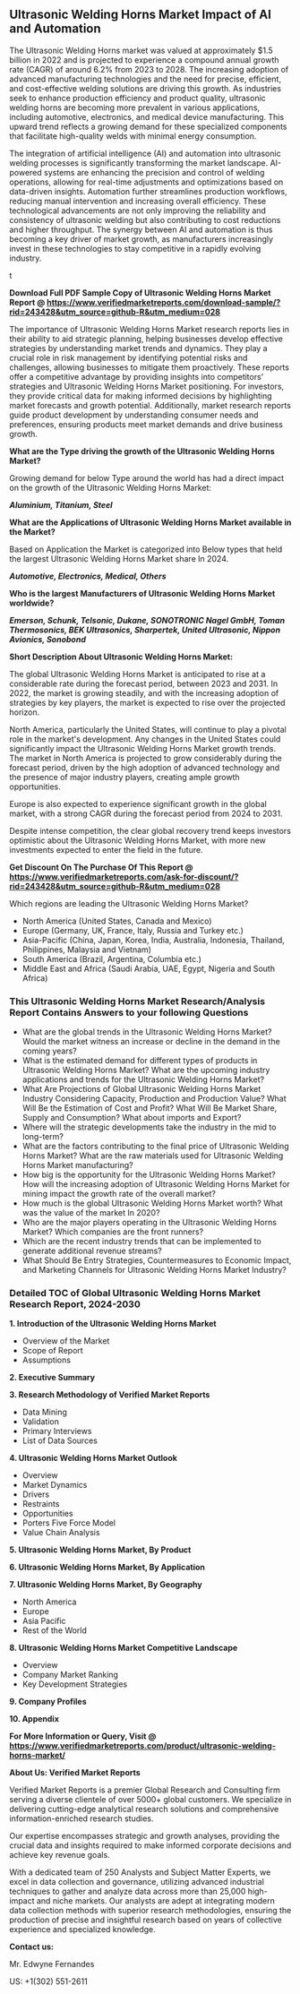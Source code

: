 <h2>Ultrasonic Welding Horns Market Impact of AI and Automation</h2><p>The Ultrasonic Welding Horns market was valued at approximately $1.5 billion in 2022 and is projected to experience a compound annual growth rate (CAGR) of around 6.2% from 2023 to 2028. The increasing adoption of advanced manufacturing technologies and the need for precise, efficient, and cost-effective welding solutions are driving this growth. As industries seek to enhance production efficiency and product quality, ultrasonic welding horns are becoming more prevalent in various applications, including automotive, electronics, and medical device manufacturing. This upward trend reflects a growing demand for these specialized components that facilitate high-quality welds with minimal energy consumption.</p><p>The integration of artificial intelligence (AI) and automation into ultrasonic welding processes is significantly transforming the market landscape. AI-powered systems are enhancing the precision and control of welding operations, allowing for real-time adjustments and optimizations based on data-driven insights. Automation further streamlines production workflows, reducing manual intervention and increasing overall efficiency. These technological advancements are not only improving the reliability and consistency of ultrasonic welding but also contributing to cost reductions and higher throughput. The synergy between AI and automation is thus becoming a key driver of market growth, as manufacturers increasingly invest in these technologies to stay competitive in a rapidly evolving industry.</p>t</p><p id="" class=""><strong>Download Full PDF Sample Copy of Ultrasonic Welding Horns Market Report @ <a href="https://www.verifiedmarketreports.com/download-sample/?rid=243428&utm_source=github-R&utm_medium=028" target="_blank">https://www.verifiedmarketreports.com/download-sample/?rid=243428&utm_source=github-R&utm_medium=028</a></strong></p><p>The importance of&nbsp;Ultrasonic Welding Horns Market research reports lies in their ability to aid strategic planning, helping businesses develop effective strategies by understanding market trends and dynamics. They play a crucial role in risk management by identifying potential risks and challenges, allowing businesses to mitigate them proactively. These reports offer a competitive advantage by providing insights into competitors' strategies and Ultrasonic Welding Horns Market positioning. For investors, they provide critical data for making informed decisions by highlighting market forecasts and growth potential. Additionally, market research reports guide product development by understanding consumer needs and preferences, ensuring products meet market demands and drive business growth.</p><p><strong>What are the&nbsp;Type driving the growth of the Ultrasonic Welding Horns Market?</strong></p><p id="" class="">Growing demand for below Type around the world has had a direct impact on the growth of the Ultrasonic Welding Horns Market:</p><em><strong>Aluminium, Titanium, Steel</strong></em></p><strong>What are the&nbsp;Applications&nbsp;of Ultrasonic Welding Horns Market available in the Market?</strong></p><p id="" class="">Based on Application the Market is categorized into Below types that held the largest Ultrasonic Welding Horns Market share In 2024.</p><em><strong>Automotive, Electronics, Medical, Others</strong></em></p><strong>Who is the largest Manufacturers of Ultrasonic Welding Horns Market worldwide?</strong></p><p><em><strong>Emerson, Schunk, Telsonic, Dukane, SONOTRONIC Nagel GmbH, Toman Thermosonics, BEK Ultrasonics, Sharpertek, United Ultrasonic, Nippon Avionics, Sonobond</strong></em></p><p id="" class=""><strong>Short Description About Ultrasonic Welding Horns Market:</strong></p><p>The global Ultrasonic Welding Horns Market is anticipated to rise at a considerable rate during the forecast period, between 2023 and 2031. In 2022, the market is growing steadily, and with the increasing adoption of strategies by key players, the market is expected to rise over the projected horizon.</p><p>North America, particularly the United States, will continue to play a pivotal role in the market's development. Any changes in the United States could significantly impact the Ultrasonic Welding Horns Market growth trends. The market in North America is projected to grow considerably during the forecast period, driven by the high adoption of advanced technology and the presence of major industry players, creating ample growth opportunities.</p><p>Europe is also expected to experience significant growth in the global market, with a strong CAGR during the forecast period from 2024 to 2031.</p><p>Despite intense competition, the clear global recovery trend keeps investors optimistic about the Ultrasonic Welding Horns Market, with more new investments expected to enter the field in the future.</p><p id="" class=""><strong>Get Discount On The Purchase Of This Report @ <a href="https://www.verifiedmarketreports.com/ask-for-discount/?rid=243428&utm_source=github-R&utm_medium=028" target="_blank">https://www.verifiedmarketreports.com/ask-for-discount/?rid=243428&utm_source=github-R&utm_medium=028</a></strong></p>Which regions are leading the Ultrasonic Welding Horns Market?</p><ul><li>North America (United States, Canada and Mexico)</li><li>Europe (Germany, UK, France, Italy, Russia and Turkey etc.)</li><li>Asia-Pacific (China, Japan, Korea, India, Australia, Indonesia, Thailand, Philippines, Malaysia and Vietnam)</li><li>South America (Brazil, Argentina, Columbia etc.)</li><li>Middle East and Africa (Saudi Arabia, UAE, Egypt, Nigeria and South Africa)</li></ul><h3 id="" class="">This Ultrasonic Welding Horns Market Research/Analysis Report Contains Answers to your following Questions</h3><ul><li>What are the global trends in the Ultrasonic Welding Horns Market? Would the market witness an increase or decline in the demand in the coming years?</li><li>What is the estimated demand for different types of products in Ultrasonic Welding Horns Market? What are the upcoming industry applications and trends for the Ultrasonic Welding Horns Market?</li><li>What Are Projections of Global Ultrasonic Welding Horns Market Industry Considering Capacity, Production and Production Value? What Will Be the Estimation of Cost and Profit? What Will Be Market Share, Supply and Consumption? What about imports and Export?</li><li>Where will the strategic developments take the industry in the mid to long-term?</li><li>What are the factors contributing to the final price of Ultrasonic Welding Horns Market? What are the raw materials used for Ultrasonic Welding Horns Market manufacturing?</li><li>How big is the opportunity for the Ultrasonic Welding Horns Market? How will the increasing adoption of Ultrasonic Welding Horns Market for mining impact the growth rate of the overall market?</li><li>How much is the global Ultrasonic Welding Horns Market worth? What was the value of the market In 2020?</li><li>Who are the major players operating in the Ultrasonic Welding Horns Market? Which companies are the front runners?</li><li>Which are the recent industry trends that can be implemented to generate additional revenue streams?</li><li>What Should Be Entry Strategies, Countermeasures to Economic Impact, and Marketing Channels for Ultrasonic Welding Horns Market Industry?</li></ul><h3 id="" class="">Detailed TOC of Global Ultrasonic Welding Horns Market Research Report, 2024-2030</h3><p id="" class=""><strong>1. Introduction of the Ultrasonic Welding Horns Market</strong></p><ul><li>Overview of the Market</li><li>Scope of Report</li><li>Assumptions</li></ul><p id="" class=""><strong>2. Executive Summary</strong></p><p id="" class=""><strong>3. Research Methodology of Verified Market Reports</strong></p><ul><li>Data Mining</li><li>Validation</li><li>Primary Interviews</li><li>List of Data Sources</li></ul><p id="" class=""><strong>4. Ultrasonic Welding Horns Market Outlook</strong></p><ul><li>Overview</li><li>Market Dynamics</li><li>Drivers</li><li>Restraints</li><li>Opportunities</li><li>Porters Five Force Model</li><li>Value Chain Analysis</li></ul><p id="" class=""><strong>5. Ultrasonic Welding Horns Market, By Product</strong></p><p id="" class=""><strong>6. Ultrasonic Welding Horns Market, By Application</strong></p><p id="" class=""><strong>7. Ultrasonic Welding Horns Market, By Geography</strong></p><ul><li>North America</li><li>Europe</li><li>Asia Pacific</li><li>Rest of the World</li></ul><p id="" class=""><strong>8. Ultrasonic Welding Horns Market Competitive Landscape</strong></p><ul><li>Overview</li><li>Company Market Ranking</li><li>Key Development Strategies</li></ul><p id="" class=""><strong>9. Company Profiles</strong></p><p id="" class=""><strong>10. Appendix</strong></p><p id="" class=""><strong>For More Information or Query, Visit @ <a href="https://www.verifiedmarketreports.com/product/ultrasonic-welding-horns-market/" target="_blank">https://www.verifiedmarketreports.com/product/ultrasonic-welding-horns-market/</a></strong></p><p id="" class=""><strong>About Us: Verified Market Reports</strong></p><p id="" class="">Verified Market Reports is a premier Global Research and Consulting firm serving a diverse clientele of over 5000+ global customers. We specialize in delivering cutting-edge analytical research solutions and comprehensive information-enriched research studies.</p><p id="" class="">Our expertise encompasses strategic and growth analyses, providing the crucial data and insights required to make informed corporate decisions and achieve key revenue goals.</p><p id="" class="">With a dedicated team of 250 Analysts and Subject Matter Experts, we excel in data collection and governance, utilizing advanced industrial techniques to gather and analyze data across more than 25,000 high-impact and niche markets. Our analysts are adept at integrating modern data collection methods with superior research methodologies, ensuring the production of precise and insightful research based on years of collective experience and specialized knowledge.</p><p id="" class=""><strong>Contact us:</strong></p><p id="" class="">Mr. Edwyne Fernandes</p><p id="" class="">US: +1(302) 551-2611</p>